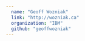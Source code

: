 ```yaml
---
  name: "Geoff Wozniak"
  link: "http://wozniak.ca"
  organization: "IBM"
  github: "geoffwozniak"
---
```

